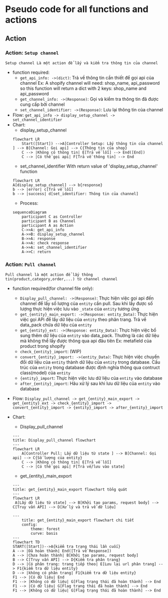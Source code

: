 # Pseudo code for all functions and actions
## Action
### Action: `Setup channel`
    Setup channel Là một action để lấy và kiểm tra thông tin của channel
- function required: 
    + `get_api_info: ->(dict)`: Trả về thông tin cần thiết để gọi api của channel
        Ex: A shopify channel will need: shop_name, api_password so this function will return a dict with 2 keys: shop_name and api_password
    + `get_channel_info: ->(Response)`: Gọi và kiểm tra thông tin đã được cung cấp bởi channel
    + `set_channel_identifier: ->(Response)`: Lưu lại thông tin của channel
- Flow:
``` get_api_info -> display_setup_channel -> set_channel_identifier ```
- Chart:
    + display_setup_channel
    ```mermaid
    flowchart LR
        Start([Start]) -->A[Controller Setup: Lấy thông tin của channel ] --> B[Channel: Gọi api] --> C{Thông tin của shop} 
        C --> |Không có thông tin| E[Trả về lỗi] --> End([End])
        C --> |Có thể gọi api| F[Trả về thông tin] --> End
    ```
    + set_channel_identifier
    With return value of 'display_setup_channel' function
    ```mermaid 
    flowchart LR
    A[display_setup_channel] --> b{response}
    b --> |error| c[Trả về lỗi]
    b --> |success| d[set_identifier: Thông tin của channel]
    ```
    + Process:
    ```mermaid
    sequenceDiagram
        participant C as Controller
        participant B as Channel
        participant A as Action
        C->>A: get_api_info
        A->>B: display_setup_channel
        B->>A: response
        A->>A: check response
        A->>A: set_channel_identifier
        A->>C: return
    ```
### Action: `Pull channel`
    Pull channel là một action để lấy thông tin(product,category,order,...) từ channel channel
- function required(for channel file only):
    + `Display_pull_channel: ->(Response)`: Thực hiện việc gọi api đến channel để lấy số lượng của `entity` cần pull. Sau khi lấy được số lượng thực hiện việc lưu vào `_state` của `entity` tương ứng
    + `get_{entity}_main_export: ->(Response: entity_Data)`: Thực hiện việc gọi APi để lấy dữ liệu của `entity` theo phân trang. Trả về data_pack chứa dữ liệu của `entity`
    + `get_{entity}_ext: ->(Response: entity_Data)`: Thực hiện việc bổ sung thêm dữ liệu của `entity` vào data_pack. Thường là các dữ liệu mà không thể lấy được thông qua api đâu tiên 
        Ex: metafield của product trong shopify
    + `check_{entity}_import`: (WIP)
    + `convert_{entity}_import: ->(entity_Data)`: Thực hiện việc chuyển đổi dữ liệu của `entity` thành dữ liệu của `entity` trong database. Cấu trúc của `entity` trong database được định nghĩa thông qua contruct class(model) của `entity`
    + `{entity}_import`: Thực hiện việc lưu dữ liệu của `entity` vào database
    + `after_{entity}_import`: Hâu xử lý sau khi lưu dữ liệu của `entity` vào database
- Flow:
``` Display_pull_channel -> get_{entity}_main_export -> get_{entity}_ext -> check_{entity}_import -> convert_{entity}_import -> {entity}_import -> after_{entity}_import ```
- Chart:
    + Display_pull_channel
    ```mermaid
    ---
    title: Display_pull_channel flowchart
    ---
    flowchart LR
        A[Controller Pull: Lấy dữ liệu từ state ] --> B[Channel: Gọi api] --> C{Số lượng của entity} 
        C --> |Không có thông tin| E[Trả về lỗi]
        C --> |Có thể gọi api| F[Trả về/lưu vào state]
    ```
    + get_{entity}_main_export
    ```mermaid 
    ---
    title: get_{entity}_main_export flowchart tổng quát
    ---
    flowchart LR
     A[Lấy dữ liệu từ state] --> B[Khởi tạo params, request body] --> C[Truy vấn API] --> D[Xử lý và trả về dữ liệu]
    ```

    ```mermaid
    ---
        title: get_{entity}_main_export flowchart chi tiết
        config: 
            theme: forest
            curve: basis 
    ---
    flowchart TD
    START([Start])-->A{kiểm tra trạng thái lần cuối}
    A --> |Đã hoàn thành| End([Trả về Response])
    A --> |Chưa hoàn thành| B[Khởi tạo params, request body]
    B --> C[Truy vấn API] --> D{Kiểm tra phân trang}
    D --> |Có phân trang: trang tiếp theo| E[Lưu lại url phân trang] --> F1{kiểm tra dữ liệu entity}
    D --> |không có phân trang| F1{kiểm tra dữ liệu entity} 
    F1 --> |Có dữ liệu| End
    F1 --> |Không có dữ liệu| G[Flag trạng thái đã hoàn thành] --> End
    F1 --> |Có dữ liệu| G[Flag trạng thái đã hoàn thành] --> End
    F1 --> |Không có dữ liệu| G[Flag trạng thái đã hoàn thành] --> End
    ```